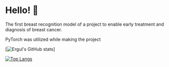 # Hello! 👋

The first breast recognition model of a project to enable early treatment and diagnosis of breast cancer.

PyTorch was utilized while making the project

[![Ergul's GitHub stats](https://github-readme-stats.vercel.app/apiergul13=anuraghazra)]

[![Top Langs](https://github-readme-stats.vercel.app/api/top-langs/?ergul13=anuraghazra)](https://github.com/anuraghazra/github-readme-stats)

